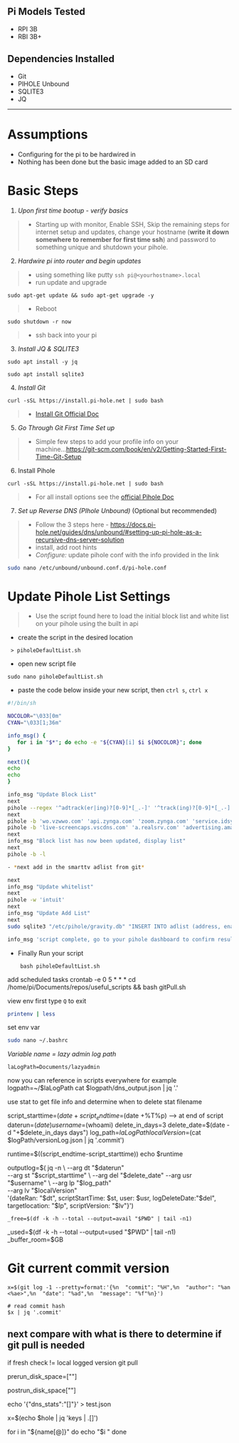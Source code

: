  ## Pi Models Tested
  - RPI 3B
  - RBI 3B+

  ## Dependencies Installed

  - Git
  - PIHOLE Unbound 
  - SQLITE3
  - JQ

---

# Assumptions
- Configuring for the pi to be hardwired in 
- Nothing has been done but the basic image added to an SD card

 #  Basic Steps

 1. *Upon first time bootup - verify basics* 
  > - Starting up with monitor, Enable SSH, Skip the remaining steps for internet setup and updates, change your hostname (**write it down somewhere to remember for first time ssh**) and password to something unique and shutdown your pihole.
 2. *Hardwire pi into router and begin updates*
  > - using something like putty `ssh pi@<yourhostname>.local` 
  > - run update and upgrade 
  ``` 
  sudo apt-get update && sudo apt-get upgrade -y
  ```
  > - Reboot 
  ```
  sudo shutdown -r now
  ``` 
  > - ssh back into your pi
 3. *Install JQ & SQLITE3*
 ```
 sudo apt install -y jq 
 ``` 
 ```
 sudo apt install sqlite3
 ```
 4.  *Install Git*
 ```
 curl -sSL https://install.pi-hole.net | sudo bash
 ```
  > - [Install Git Official Doc](https://github.com/git-guides/install-git)
5. *Go Through Git First Time Set up*
> - Simple few steps to add your profile info on your machine...https://git-scm.com/book/en/v2/Getting-Started-First-Time-Git-Setup
6. Install Pihole
```
curl -sSL https://install.pi-hole.net | sudo bash
```
> - For all install options see the [official Pihole Doc](https://docs.pi-hole.net/main/basic-install/)
7. *Set up Reverse DNS (PIhole Unbound)* (Optional but recommended)
> - Follow the 3 steps here - https://docs.pi-hole.net/guides/dns/unbound/#setting-up-pi-hole-as-a-recursive-dns-server-solution
> - install, add root hints
> - *Configure:* update pihole conf with the info provided in the link 

```sh 
sudo nano /etc/unbound/unbound.conf.d/pi-hole.conf
```

# Update Pihole List Settings
 > - Use the script found here to load the initial block list and white list on your pihole using the built in api

- create the script in the desired location
```
 > piholeDefaultList.sh
```
- open new script file 
```
sudo nano piholeDefaultList.sh
```
 - paste the code below inside your new script, then `ctrl s`, `ctrl x`
 ```sh
#!/bin/sh

NOCOLOR="\033[0m"
CYAN="\033[1;36m"

info_msg() {	
	for i in "$*"; do echo -e "${CYAN}[i] $i ${NOCOLOR}"; done
}

next(){
echo
echo	
}

info_msg "Update Block List"
next
pihole --regex '^adtrack(er|ing)?[0-9]*[_.-]' '^track(ing)?[0-9]*[_.-]' '^(.+[_.-])?adse?rv(er?|ice)?s?[0-9]*[_.-]' '^stat(s|istics)?[0-9]*[_.-]' '^(.+[_.-])?telemetry[_.-]' '^analytics?[_.-]' 'yyjvimo' 'adclick' 'doubleclick' 'screecd uncaps.vscdns.com' '^https://adssettings' '^https://googleleads' '(\.|^)criteo$' '(\.|^)ezoic$' '^advert(s|is(ing|ements?))?[0-9]*[_.-]' '^pixels?[-.]' '^count(ers?)?[0-9]*[_.-]' 'amgdgt' 'zamanta' 'taboola'
next
pihole -b 'wo.vzwwo.com' 'api.zynga.com' 'zoom.zynga.com' 'service.idsync.analytics.yahoo.com' 'app-measurement.com' 'mesu.g.aaplimg.com' 
pihole -b 'live-screencaps.vscdns.com' 'a.realsrv.com' 'advertising.amazon.com'
next
info_msg "Block list has now been updated, display list"
next
pihole -b -l

- *next add in the smarttv adlist from git*

next 
info_msg "Update whitelist"
next
pihole -w 'intuit'
next
info_msg "Update Add List"
next
sudo sqlite3 "/etc/pihole/gravity.db" "INSERT INTO adlist (address, enabled, comment) VALUES ('https://github.com/PatrickDelaney17/lazyadmin.mgmt.kit/blob/main/main/pihole_adlists/ftlHisroryBased', 1, 'Custom list developed overtime');"

info_msg 'script complete, go to your pihole dashboard to confirm results'

 ```
  - Finally Run your script
```
    bash piholeDefaultList.sh
```

add scheduled tasks
crontab -e 
0 5 * * * cd /home/pi/Documents/repos/useful_scripts && bash gitPull.sh


view env first type  `Q` to exit
```sh
printenv | less
```
set env var
```sh
sudo nano ~/.bashrc
```
*Variable name = lazy admin log path*
```text
laLogPath=Documents/lazyadmin
```

now you can reference in scripts everywhere for example
logpath=~/$laLogPath
cat $logpath/dns_output.json | jq '.'


use stat to get file info and determine when to delete
stat filename






script_starttime=$(date +%T%p)
script_endtime=$(date +%T%p) --> at end of script
daterun=$(date)
username=$(whoami)
delete_in_days=3
delete_date=$(date -d "+$delete_in_days days")
log_path=$laLogPath
localVersion=$(cat  $logPath/versionLog.json | jq '.commit') 

runtime=$((script_endtime-script_starttime))
echo $runtime


outputlog=$( jq -n \
                  --arg dt "$daterun" \
                  --arg st "$script_starttime" \ 
                  --arg del "$delete_date"
                  --arg usr "$username" \
                  --arg lp "$log_path" \
                  --arg lv "$localVersion" \
                  '{dateRan: "$dt", scriptStartTime: $st, user: $usr, logDeleteDate:"$del", targetlocation: "$lp", scriptVersion: "$lv"}')

	_free=$(df -k -h --total --output=avail "$PWD" | tail -n1)
  _used=$(df -k -h --total --output=used "$PWD" | tail -n1)
  _buffer_room=$GB



# Git current commit version 
```
x=$(git log -1 --pretty=format:'{%n  "commit": "%H",%n  "author": "%an <%ae>",%n  "date": "%ad",%n  "message": "%f"%n}')

# read commit hash
$x | jq '.commit'
```
## next compare with what is there to determine if git pull is needed
if fresh check != local logged version git pull

prerun_disk_space=[""]


postrun_disk_space[""]

echo '{"dns_stats":"[]"}' > test.json

 
x=$(echo $hole | jq 'keys | .[]')

for i in "${name[@]}"
do
	echo "$i "
done

